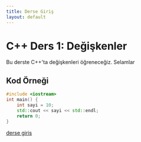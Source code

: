 ```yaml
---
title: Derse Giriş
layout: default
---
```


# C++ Ders 1: Değişkenler

Bu derste C++'ta değişkenleri öğreneceğiz.
Selamlar
## Kod Örneği

```cpp
#include <iostream>
int main() {
    int sayi = 10;
    std::cout << sayi << std::endl;
    return 0;
}
```

[derse giris](ders-giris)
